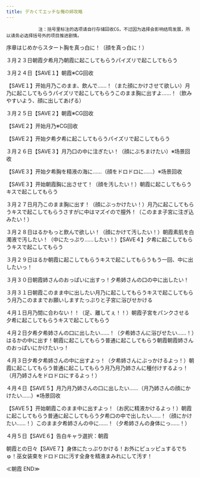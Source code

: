 ```yaml
---
title: デカくてエッチな俺の姉攻略
---
```


                注：括号里标注的选项请自行存储回收CG，不过因为选择会影响结局发展，所以请务必选择括号外的项目推进剧情。

序章はじめからスタート胸を真っ白に！（顔を真っ白に！）

３月２３日朝霞夕希月乃朝霞に起こしてもらうパイズリで起こしてもらう

３月２４日【SAVE１】朝霞※CG回收

【SAVE１】开始月乃このまま、飲んで……！（また顔にかけさせて欲しい）月乃に起こしてもらうパイズリで起こしてもらうこのまま胸に出すよ……！（飲みやすいよう、顔に出してあげる）

３月２５日【SAVE２】朝霞※CG回收

【SAVE２】开始月乃※CG回收

【SAVE２】开始夕希夕希に起こしてもらうパイズリで起こしてもらう

３月２６日【SAVE３】月乃口の中に注ぎたい！（顔にぶちまけたい）※场景回收

【SAVE３】开始夕希胸を精液の海に……（顔をドロドロに……）※场景回收

【SAVE３】开始朝霞胸に出させて！（顔を汚したい！）朝霞に起こしてもらうキスで起こしてもらう

３月２７日月乃このまま胸に出す！（顔にぶっかけたい！）月乃に起こしてもらうキスで起こしてもらうさすがに中はマズイので膣外！（このまま子宮に注ぎ込みたい！）

３月２８日はるかもっと飲んで欲しい！（顔にかけて汚したい！）朝霞素肌を白濁液で汚したい！（中にたっぷり……したい！）【SAVE４】夕希に起こしてもらうキスで起こしてもらう

３月２９日はるか朝霞に起こしてもらうキスで起こしてもらうもう一回、中に出したいっ！

３月３０日朝霞姉さんのおっぱいに出すっ！夕希姉さんの口の中に出したい！

３月３１日朝霞このまま中に出したい月乃に起こしてもらうキスで起こしてもらう月乃このままでお願いしますたっぷりと子宮に浴びせかける

４月１日月乃間に合わない！！（足、離してぇ！！）朝霞子宮をパンクさせる夕希に起こしてもらうキスで起こしてもらう

４月２日夕希夕希姉さんの口に出したい……！（夕希姉さんに浴びせたい……！）はるかの中に出す！朝霞に起こしてもらう普通に起こしてもらう朝霞朝霞姉さんのおっぱいにかけたいっ！

４月３日夕希夕希姉さんの中に出すよっ！（夕希姉さんにぶっかけるよっ！）朝霞に起こしてもらう普通に起こしてもらう月乃月乃姉さんに種付けするよっ！（月乃姉さんをドロドロにするよっ！）

４月４日【SAVE５】月乃月乃姉さんの口に出したい……（月乃姉さんの顔にかけたい……）※场景回收

【SAVE５】开始朝霞このまま中に出すよっ！（お尻に精液かけるよっ！）朝霞に起こしてもらう普通に起こしてもらう夕希口の中で出したい……！（顔にかけたい……！）このまま夕希姉さんの中に……！（夕希姉さんの身体にっ……！）

４月５日【SAVE６】告白キャラ選択：朝霞

朝霞との日々【SAVE７】身体にたっぷりかける！お外にピュッピュするでちゅ！巫女装束をドロドロに汚す全身を精液まみれにして汚す！

≪朝霞 END≫


              
